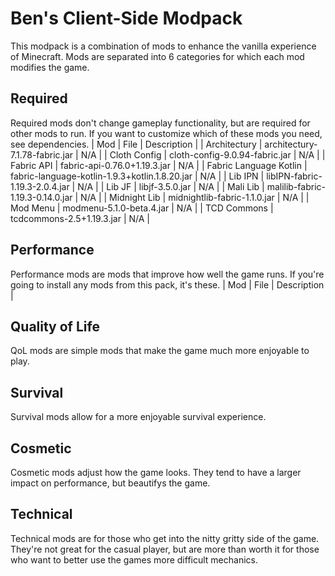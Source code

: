 # Ben's Client-Side Modpack
This modpack is a combination of mods to enhance the vanilla experience of Minecraft. Mods are separated into 6 categories for which each mod modifies the game.

## Required
Required mods don't change gameplay functionality, but are required for other mods to run. If you want to customize which of these mods you need, see dependencies.
| Mod | File | Description |
| Architectury | architectury-7.1.78-fabric.jar | N/A |
| Cloth Config | cloth-config-9.0.94-fabric.jar | N/A |
| Fabric API | fabric-api-0.76.0+1.19.3.jar | N/A |
| Fabric Language Kotlin | fabric-language-kotlin-1.9.3+kotlin.1.8.20.jar | N/A |
| Lib IPN | libIPN-fabric-1.19.3-2.0.4.jar | N/A |
| Lib JF | libjf-3.5.0.jar | N/A |
| Mali Lib | malilib-fabric-1.19.3-0.14.0.jar | N/A |
| Midnight Lib | midnightlib-fabric-1.1.0.jar | N/A |
| Mod Menu | modmenu-5.1.0-beta.4.jar | N/A |
| TCD Commons | tcdcommons-2.5+1.19.3.jar | N/A |

## Performance
Performance mods are mods that improve how well the game runs. If you're going to install any mods from this pack, it's these.
| Mod | File | Description |

## Quality of Life
QoL mods are simple mods that make the game much more enjoyable to play.

## Survival
Survival mods allow for a more enjoyable survival experience.

## Cosmetic
Cosmetic mods adjust how the game looks. They tend to have a larger impact on performance, but beautifys the game.

## Technical
Technical mods are for those who get into the nitty gritty side of the game. They're not great for the casual player, but are more than worth it for those who want to better use the games more difficult mechanics.
